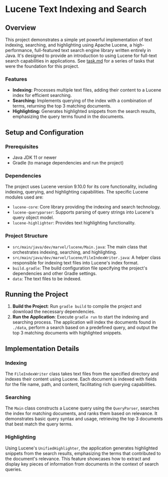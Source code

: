 # Lucene Text Indexing and Search

## Overview

This project demonstrates a simple yet powerful implementation of text indexing, searching, and highlighting using Apache Lucene, a
high-performance, full-featured text search engine library written entirely in Java. It's designed to provide an introduction to using
Lucene for full-text search capabilities in applications. See [task.md](./task.md) for a series of tasks that were the foundation for this
project.

### Features

- **Indexing:** Processes multiple text files, adding their content to a Lucene index for efficient searching.
- **Searching:** Implements querying of the index with a combination of terms, returning the top 3 matching documents.
- **Highlighting:** Generates highlighted snippets from the search results, emphasizing the query terms found in the documents.

## Setup and Configuration

### Prerequisites

- Java JDK 11 or newer
- Gradle (to manage dependencies and run the project)

### Dependencies

The project uses Lucene version 9.10.0 for its core functionality, including indexing, querying, and highlighting capabilities. The specific
Lucene modules used are:

- `lucene-core`: Core library providing the indexing and search technology.
- `lucene-queryparser`: Supports parsing of query strings into Lucene's query object model.
- `lucene-highlighter`: Provides text highlighting functionality.

### Project Structure

- `src/main/java/dev/marvel/lucene/Main.java`: The main class that orchestrates indexing, searching, and highlighting.
- `src/main/java/dev/marvel/lucene/FileIndexWriter.java`: A helper class responsible for indexing text files into Lucene's index format.
- `build.gradle`: The build configuration file specifying the project's dependencies and other Gradle settings.
- `data`: The text files to be indexed.

## Running the Project

1. **Build the Project**: Run `gradle build` to compile the project and download the necessary dependencies.
2. **Run the Application**: Execute `gradle run` to start the indexing and searching process. The application will index the documents found
   in `./data`, perform a search based on a predefined query, and output the top 3 matching documents with highlighted snippets.

## Implementation Details

### Indexing

The `FileIndexWriter` class takes text files from the specified directory and indexes their content using Lucene. Each document is indexed
with fields for the file name, path, and content, facilitating rich querying capabilities.

### Searching

The `Main` class constructs a Lucene query using the `QueryParser`, searches the index for matching documents, and ranks them based on
relevance. It demonstrates basic query syntax and usage, retrieving the top 3 documents that best match the query terms.

### Highlighting

Using Lucene's `UnifiedHighlighter`, the application generates highlighted snippets from the search results, emphasizing the terms that
contributed to the document's relevance. This feature showcases how to extract and display key pieces of information from documents in the
context of search queries.
